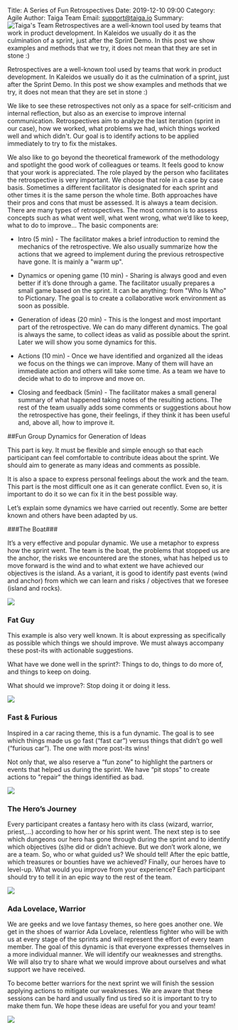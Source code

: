 Title: A Series of Fun Retrospectives
Date: 2019-12-10 09:00
Category: Agile
Author: Taiga Team
Email: support@taiga.io
Summary: ![Taiga's Team]({filename}/images/2019-12-08_fun-retrospectives/retro-al.jpg)
Retrospectives are a well-known tool used by teams that work in product development. In Kaleidos we usually do it as the culmination of a sprint, just after the Sprint Demo. In this post we show examples and methods that we try, it does not mean that they are set in stone :)


Retrospectives are a well-known tool used by teams that work in product development. In Kaleidos we usually do it as the culmination of a sprint, just after the Sprint Demo. In this post we show examples and methods that we try, it does not mean that they are set in stone :)

We like to see these retrospectives not only as a space for self-criticism and internal reflection, but also as an exercise to improve internal communication. Retrospectives aim to analyze the last iteration (sprint in our case), how we worked, what problems we had, which things worked well and which didn't. Our goal is to identify actions to be applied immediately to try to fix the mistakes.

We also like to go beyond the theoretical framework of the methodology and spotlight the good work of colleagues or teams. It feels good to know that your work is appreciated.
The role played by the person who facilitates the retrospective is very important. We choose that role in a case by case basis. Sometimes a different facilitator is designated for each sprint and other times it is the same person the whole time. Both approaches have their pros and cons that must be assessed. It is always a team decision. There are many types of retrospectives. The most common is to assess concepts such as what went well, what went wrong, what we’d like to keep, what to do to improve... The basic components are:

* Intro (5 min) - The facilitator makes a brief introduction to remind the mechanics of the retrospective. We also usually summarize how the actions that we agreed to implement during the previous retrospective have gone. It is mainly a "warm up".

* Dynamics or opening game (10 min) - Sharing is always good and even better if it’s done through a game. The facilitator usually prepares a small game based on the sprint. It can be anything: from "Who Is Who" to Pictionary. The goal is to create a collaborative work environment as soon as possible.

* Generation of ideas (20 min) - This is the longest and most important part of the retrospective. We can do many different dynamics. The goal is always the same, to collect ideas as valid as possible about the sprint. Later we will show you some dynamics for this.

* Actions (10 min) - Once we have identified and organized all the ideas we focus on the things we can improve. Many of them will have an immediate action and others will take some time. As a team we have to decide what to do to improve and move on.

* Closing and feedback (5min) - The facilitator makes a small general summary of what happened taking notes of the resulting actions. The rest of the team usually adds some comments or suggestions about how the retrospective has gone, their feelings, if they think it has been useful and, above all, how to improve it.


##Fun Group Dynamics for Generation of Ideas

This part is key. It must be flexible and simple enough so that each participant can feel comfortable to contribute ideas about the sprint. We should aim to generate as many ideas and comments as possible.

It is also a space to express personal feelings about the work and the team. This part is the most difficult one as it can generate conflict. Even so, it is important to do it so we can fix it in the best possible way.

Let’s explain some dynamics we have carried out recently. Some are better known and others have been adapted by us.


###The Boat###

It’s a very effective and popular dynamic. We use a metaphor to express how the sprint went. The team is the boat, the problems that stopped us are the anchor, the risks we encountered are the stones, what has helped us to move forward is the wind and to what extent we have achieved our objectives is the island.
As a variant, it is good to identify past events (wind and anchor) from which we can learn and risks / objectives that we foresee (island and rocks).


![]({filename}/images/2019-12-08_fun-retrospectives/retro-bc.jpg)


### Fat Guy

This example is also very well known. It is about expressing as specifically as possible which things we should improve. We must always accompany these post-its with actionable suggestions.

What have we done well in the sprint?: Things to do, things to do more of, and things to keep on doing.

What should we improve?: Stop doing it or doing it less.

![]({filename}/images/2019-12-08_fun-retrospectives/retro-fg.jpg)

### Fast & Furious

Inspired in a car racing theme, this is a fun dynamic. The goal is to see which things made us go fast (“fast car”) versus things that didn’t go well (“furious car”). The one with more post-its wins!

Not only that, we also reserve a “fun zone” to highlight the partners or events that helped us during the sprint. We have “pit stops" to create actions to "repair" the things identified as bad.

![]({filename}/images/2019-12-08_fun-retrospectives/retro-ff.jpg)


### The Hero’s Journey

Every participant creates a fantasy hero with its class (wizard, warrior, priest,…) according to how her or his sprint went. The next step is to see which dungeons our hero has gone through during the sprint and to identify which objectives (s)he did or didn’t achieve.
But we don’t work alone, we are a team. So, who or what guided us? We should tell! After the epic battle, which treasures or bounties have we achieved?
Finally, our heroes have to level-up. What would you improve from your experience? Each participant should try to tell it in an epic way to the rest of the team.


![]({filename}/images/2019-12-08_fun-retrospectives/retro-hj.jpg)

### Ada Lovelace, Warrior

We are geeks and we love fantasy themes, so here goes another one. We get in the shoes of warrior Ada Lovelace, relentless fighter who will be with us at every stage of the sprints and will represent the effort of every team member.
The goal of this dynamic is that everyone expresses themselves in a more individual manner. We will identify our weaknesses and strengths. We will also try to share what we would improve about ourselves and what support we have received.

To become better warriors for the next sprint we will finish the session applying actions to mitigate our weaknesses.
We are aware that these sessions can be hard and usually find us tired so it is important to try to make them fun. We hope these ideas are useful for you and your team!


![]({filename}/images/2019-12-08_fun-retrospectives/retro-al.jpg)
